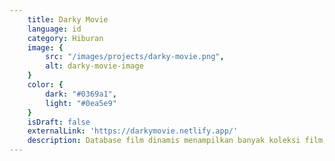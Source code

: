 ```yaml
---
    title: Darky Movie
    language: id
    category: Hiburan
    image: {
        src: "/images/projects/darky-movie.png",
        alt: darky-movie-image
    }
    color: {
        dark: "#0369a1",
        light: "#0ea5e9"
    }
    isDraft: false
    externalLink: 'https://darkymovie.netlify.app/'
    description: Database film dinamis menampilkan banyak koleksi film, acara TV, dan memberikan pengalaman sinematik yang komprehensif.
---
```




